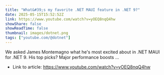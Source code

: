 ```yaml
---
title: "What&#39;s my favorite .NET MAUI feature in .NET 9?"
date: 2025-05-15T15:52:52Z
link: https://www.youtube.com/watch?v=yOEQ8nqQ4hw
showShare: false
showReadTime: false
thumbnail: images/dotnet.png
tags: ["youtube.com/@dotnet"]
---
```

We asked James Montemagno what he's most excited about in .NET MAUI for .NET 9. His top picks? Major performance boosts ...

- Link to article: https://www.youtube.com/watch?v=yOEQ8nqQ4hw